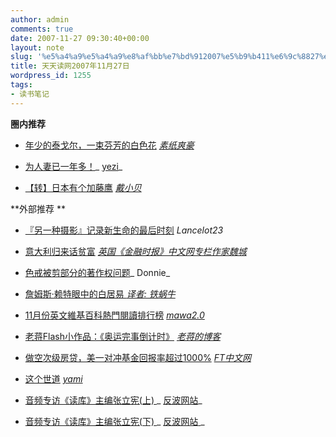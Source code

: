 ```yaml
---
author: admin
comments: true
date: 2007-11-27 09:30:40+00:00
layout: note
slug: '%e5%a4%a9%e5%a4%a9%e8%af%bb%e7%bd%912007%e5%b9%b411%e6%9c%8827%e6%97%a5'
title: 天天读网2007年11月27日
wordpress_id: 1255
tags:
- 读书笔记
---
```


**圈内推荐**



	
  * [年少的泰戈尔，一束芬芳的白色花](http://i.hangzhou.com.cn/suzhi/2007/11/26/%e5%b9%b4%e5%b0%91%e7%9a%84%e6%b3%b0%e6%88%88%e5%b0%94/)   _[素纸爽豪](http://i.hangzhou.com.cn/suzhi)_

	
  * [为人妻已一年多！](http://i.hangzhou.com.cn/yezi/2007/11/03/%e4%b8%ba%e4%ba%ba%e5%a6%bb%e5%b7%b2%e4%b8%80%e5%b9%b4%e5%a4%9a%ef%bc%81/)_     [yezi](http://i.hangzhou.com.cn/yezi)_

	
  * [【转】日本有个加藤鹰](http://i.hangzhou.com.cn/xiaobei/2007/11/26/%e3%80%90%e8%bd%ac%e3%80%91%e6%97%a5%e6%9c%ac%e6%9c%89%e4%b8%aa%e5%8a%a0%e8%97%a4%e9%b9%b0/) _[戴小贝](http://i.hangzhou.com.cn/xiaobei/)_


**外部推荐
**



	
  * [『另一种摄影』记录新生命的最后时刻](http://leica.org.cn/read.php/442.htm) _Lancelot23_

	
  * [意大利归来话贫富](http://www.ftchinese.com/sc/story.jsp?id=001015743&pos=RIGHT_HLB&pa1=5&pa2=0&loc=HOMEPAGE) _[英国《金融时报》中文网专栏作家魏城](http://www.ftchinese.com/sc/specialreport.jsp?id=005000034)_

	
  * [色戒被剪部分的著作权问题](http://www.blawgdog.com/article.asp?id=604)_ Donnie_

	
  * [詹姆斯·赖特眼中的白居易 ](http://www.yeeyan.com/articles/view/zww/3205)_[译者: 铁蜗牛](http://www.yeeyan.com/space/show/zww)_

	
  * [11月份英文維基百科熱門閱讀排行榜](http://www.mw.net.tw/user/kaurjmeb/blog/2007/11/25/26610/72508/) _[mawa2.0](http://www.mw.net.tw/)_

	
  * [老蒋Flash小作品：《奥运完事倒计时》](http://blog.5d.cn/vip/laojiang/200708/436143.html)  _[老蒋的博客](http://blog.5d.cn/vip/laojiang/200708/436143.html)_

	
  * [做空次级房贷，美一对冲基金回报率超过1000%](http://www.ftchinese.com/sc/story.jsp?id=001015741&pos=RSS_DAILY_NEWS&pa1=0&pa2=5&loc=RSS_EMAIL)  _[FT中文网](http://www.ftchinese.com/sc/)_

	
  * [这个世道](http://yami.blogbus.com/logs/11141925.html)  _[yami](http://yami.blogbus.com/)_

	
  * [音频专访《读库》主编张立宪(上) ](http://www.antiwave.net/2007/10/21.html)_  [反波网站](http://www.antiwave.net/)_

	
  * [音频专访《读库》主编张立宪(下) ](http://www.antiwave.net/2007/10/21_1.html) _  [反波网站](http://www.antiwave.net/)_[
](http://www.ftchinese.com/sc/story.jsp?id=001015743&pos=RIGHT_HLB&pa1=5&pa2=0&loc=HOMEPAGE)_[](http://www.ftchinese.com/sc/specialreport.jsp?id=005000034)_


